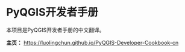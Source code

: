 # PyQGIS开发者手册

本项目是PyQGIS开发者手册的中文翻译。

**主页：** https://luolingchun.github.io/PyQGIS-Developer-Cookbook-cn
